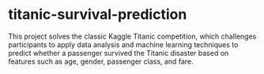 # titanic-survival-prediction
This project solves the classic Kaggle Titanic competition, which challenges participants to apply data analysis and machine learning techniques to predict whether a passenger survived the Titanic disaster based on features such as age, gender, passenger class, and fare. 
